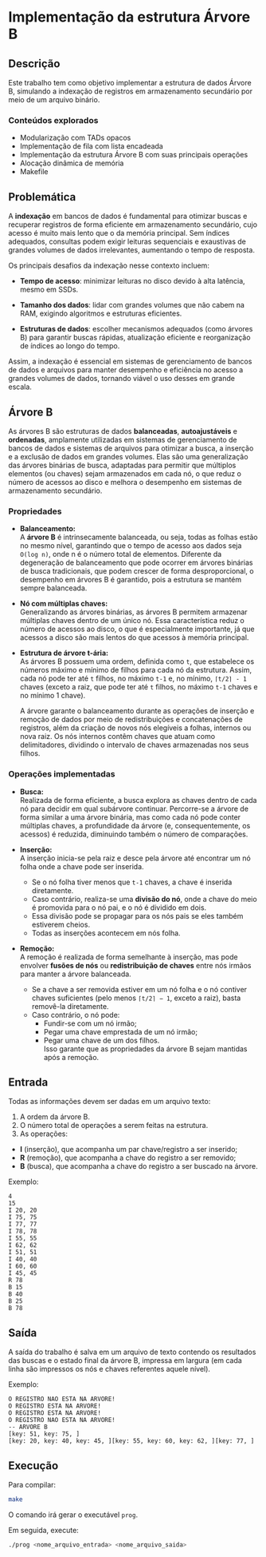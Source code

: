 # Implementação da estrutura Árvore B

## Descrição

Este trabalho tem como objetivo implementar a estrutura de dados Árvore B, simulando a indexação de registros em armazenamento secundário por meio de um arquivo binário.

### Conteúdos explorados
- Modularização com TADs opacos
- Implementação de fila com lista encadeada
- Implementação da estrutura Árvore B com suas principais operações
- Alocação dinâmica de memória
- Makefile

## Problemática

A **indexação** em bancos de dados é fundamental para otimizar buscas e recuperar registros de forma eficiente em armazenamento secundário, cujo acesso é muito mais lento que o da memória principal. Sem índices adequados, consultas podem exigir leituras sequenciais e exaustivas de grandes volumes de dados irrelevantes, aumentando o tempo de resposta.

Os principais desafios da indexação nesse contexto incluem:

- **Tempo de acesso**: minimizar leituras no disco devido à alta latência, mesmo em SSDs.

- **Tamanho dos dados**: lidar com grandes volumes que não cabem na RAM, exigindo algoritmos e estruturas eficientes.

- **Estruturas de dados**: escolher mecanismos adequados (como árvores B) para garantir buscas rápidas, atualização eficiente e reorganização de índices ao longo do tempo.

Assim, a indexação é essencial em sistemas de gerenciamento de bancos de dados e arquivos para manter desempenho e eficiência no acesso a grandes volumes de dados, tornando viável o uso desses em grande escala.

## Árvore B

As árvores B são estruturas de dados **balanceadas**, **autoajustáveis** e **ordenadas**, amplamente utilizadas em sistemas de gerenciamento de bancos de dados e sistemas de arquivos para otimizar a busca, a inserção e a exclusão de dados em grandes volumes. Elas são uma generalização das árvores binárias de busca, adaptadas para permitir que múltiplos elementos (ou chaves) sejam armazenados em cada nó, o que reduz o número de acessos ao disco e melhora o desempenho em sistemas de armazenamento secundário.

### Propriedades

- **Balanceamento:**  
  A **árvore B** é intrinsecamente balanceada, ou seja, todas as folhas estão no mesmo nível, garantindo que o tempo de acesso aos dados seja `O(log n)`, onde n é o número total de elementos. Diferente da degeneração de balanceamento que pode ocorrer em árvores binárias de busca tradicionais, que podem crescer de forma desproporcional, o desempenho em árvores B é garantido, pois a estrutura se mantém sempre balanceada.

- **Nó com múltiplas chaves:**  
  Generalizando as árvores binárias, as árvores B permitem armazenar múltiplas chaves dentro de um único nó. Essa característica reduz o número de acessos ao disco, o que é especialmente importante, já que acessos a disco são mais lentos do que acessos à memória principal.

- **Estrutura de árvore t-ária:**  
  As árvores B possuem uma ordem, definida como `t`, que estabelece os números máximo e mínimo de filhos para cada nó da estrutura. Assim, cada nó pode ter até `t` filhos, no máximo `t-1` e, no mínimo, `⌈t/2⌉ - 1` chaves (exceto a raiz, que pode ter até `t` filhos, no máximo `t-1` chaves e no mínimo 1 chave).  

  A árvore garante o balanceamento durante as operações de inserção e remoção de dados por meio de redistribuições e concatenações de registros, além da criação de novos nós elegíveis a folhas, internos ou nova raiz. Os nós internos contêm chaves que atuam como delimitadores, dividindo o intervalo de chaves armazenadas nos seus filhos.

### Operações implementadas

- **Busca:**  
  Realizada de forma eficiente, a busca explora as chaves dentro de cada nó para decidir em qual subárvore continuar. Percorre-se a árvore de forma similar a uma árvore binária, mas como cada nó pode conter múltiplas chaves, a profundidade da árvore (e, consequentemente, os acessos) é reduzida, diminuindo também o número de comparações.

- **Inserção:**  
  A inserção inicia-se pela raiz e desce pela árvore até encontrar um nó folha onde a chave pode ser inserida.  
  - Se o nó folha tiver menos que `t-1` chaves, a chave é inserida diretamente.  
  - Caso contrário, realiza-se uma **divisão do nó**, onde a chave do meio é promovida para o nó pai, e o nó é dividido em dois.  
  - Essa divisão pode se propagar para os nós pais se eles também estiverem cheios.  
  - Todas as inserções acontecem em nós folha.

- **Remoção:**  
  A remoção é realizada de forma semelhante à inserção, mas pode envolver **fusões de nós** ou **redistribuição de chaves** entre nós irmãos para manter a árvore balanceada.  
  - Se a chave a ser removida estiver em um nó folha e o nó contiver chaves suficientes (pelo menos `⌈t/2⌉ − 1`, exceto a raiz), basta removê-la diretamente.  
  - Caso contrário, o nó pode:  
    - Fundir-se com um nó irmão;  
    - Pegar uma chave emprestada de um nó irmão;  
    - Pegar uma chave de um dos filhos.  
  Isso garante que as propriedades da árvore B sejam mantidas após a remoção.

## Entrada

Todas as informações devem ser dadas em um arquivo texto:  

1. A ordem da árvore B.  
2. O número total de operações a serem feitas na estrutura.
3. As operações:
  - **I** (inserção), que acompanha um par chave/registro a ser inserido;  
  - **R** (remoção), que acompanha a chave do registro a ser removido;  
  - **B** (busca), que acompanha a chave do registro a ser buscado na árvore.

Exemplo:
```
4
15
I 20, 20
I 75, 75
I 77, 77
I 78, 78
I 55, 55
I 62, 62
I 51, 51
I 40, 40
I 60, 60
I 45, 45
R 78
B 15
B 40
B 25
B 78
```

## Saída

A saída do trabalho é salva em um arquivo de texto contendo os resultados das buscas e o estado final da árvore B, impressa em largura (em cada linha são impressos os nós e chaves referentes aquele nível).

Exemplo:

```
O REGISTRO NAO ESTA NA ARVORE!
O REGISTRO ESTA NA ARVORE!
O REGISTRO ESTA NA ARVORE!
O REGISTRO NAO ESTA NA ARVORE!
-- ARVORE B
[key: 51, key: 75, ]
[key: 20, key: 40, key: 45, ][key: 55, key: 60, key: 62, ][key: 77, ]
```

## Execução

Para compilar:

```bash
make
```

O comando irá gerar o executável `prog`.

Em seguida, execute:

```bash
./prog <nome_arquivo_entrada> <nome_arquivo_saida>
```
